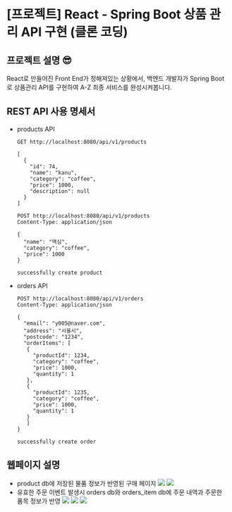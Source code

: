 # [프로젝트] React - Spring Boot 상품 관리 API 구현 (클론 코딩)
## 프로젝트 설명 😎
React로 만들어진 Front End가 정해져있는 상황에서,
백엔드 개발자가 Spring Boot로 상품관리 API를 구현하여 A-Z 최종 서비스를 완성시켜봅니다.

## REST API 사용 명세서
- products API
    ```
    GET http://localhost:8080/api/v1/products
    ```
    
    ```
    [
      {
        "id": 74,
        "name": "kanu",
        "category": "coffee",
        "price": 1000,
        "description": null
      }
    ]
    ```

    ```
    POST http://localhost:8080/api/v1/products
    Content-Type: application/json
  
   {
      "name": "맥심",
      "category": "coffee",
      "price": 1000
   }
    ```

    ```
    successfully create product
    ```
- orders API
    ```
    POST http://localhost:8080/api/v1/orders
    Content-Type: application/json

    {
      "email": "y005@naver.com",
      "address": "서울시",
      "postcode": "1234",
      "orderItems": [
       {
         "productId": 1234,
         "category": "coffee",
         "price": 1000,
         "quantity": 1
       },
       {
         "productId": 1235,
         "category": "coffee",
         "price": 1000,
         "quantity": 1
       }
       ]
    }
    ```
  
    ```
    successfully create order
    ```

## 웹페이지 설명
- product db에 저장된 물품 정보가 반영된 구매 페이지
  ![](https://velog.velcdn.com/images/y005/post/b64a6215-127c-4d25-a404-a693034fbb4a/image.png)
  ![](https://velog.velcdn.com/images/y005/post/2fc87080-b17c-41d9-971e-70663f3d1857/image.png)
- 유효한 주문 이벤트 발생시 orders db와 orders_item db에 주문 내역과 주문한 품목 정보가 반영
  ![](https://velog.velcdn.com/images/y005/post/381ab7c3-a1d1-472e-b6dd-374202bb0919/image.png)
  ![](https://velog.velcdn.com/images/y005/post/870cd553-acdc-48f4-b8a2-0c227f012699/image.png)
  ![](https://velog.velcdn.com/images/y005/post/83463e3a-f6e6-4e74-b8b5-fb9d558e7561/image.png)
